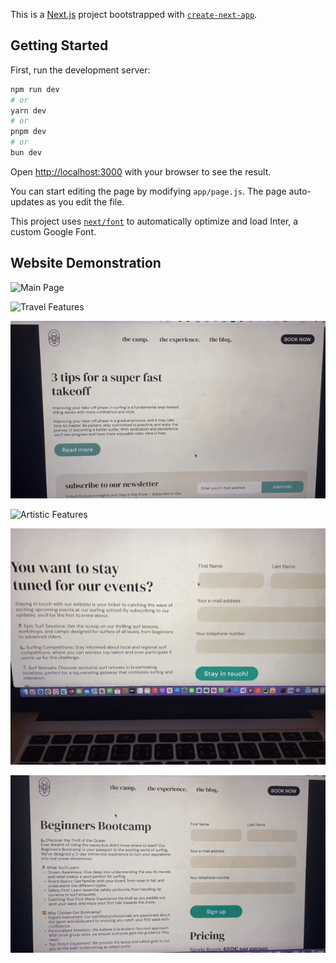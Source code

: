 This is a [Next.js](https://nextjs.org/) project bootstrapped with [`create-next-app`](https://github.com/vercel/next.js/tree/canary/packages/create-next-app).

## Getting Started

First, run the development server:

```bash
npm run dev
# or
yarn dev
# or
pnpm dev
# or
bun dev
```

Open [http://localhost:3000](http://localhost:3000) with your browser to see the result.

You can start editing the page by modifying `app/page.js`. The page auto-updates as you edit the file.

This project uses [`next/font`](https://nextjs.org/docs/basic-features/font-optimization) to automatically optimize and load Inter, a custom Google Font.

## Website Demonstration

![Main Page](https://github.com/richiectr360/surfcamp/blob/main/gifs/1.gif)

![Travel Features](https://github.com/richiectr360/surfcamp/blob/main/gifs/2.gif)

![Featured Articles](https://github.com/richiectr360/surfcamp/blob/main/gifs/3.gif)

![Artistic Features](https://github.com/richiectr360/surfcamp/blob/main/gifs/4.gif)

![Stay in Touch](https://github.com/richiectr360/surfcamp/blob/main/gifs/5.gif)

![Sign Up](https://github.com/richiectr360/surfcamp/blob/main/gifs/6.gif)

